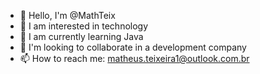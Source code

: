 
- 👋 Hello, I'm @MathTeix
- 👀 I am interested in technology
- 🌱 I am currently learning Java
- 💞️ I'm looking to collaborate in a development company
- 📫 How to reach me: matheus.teixeira1@outlook.com.br
